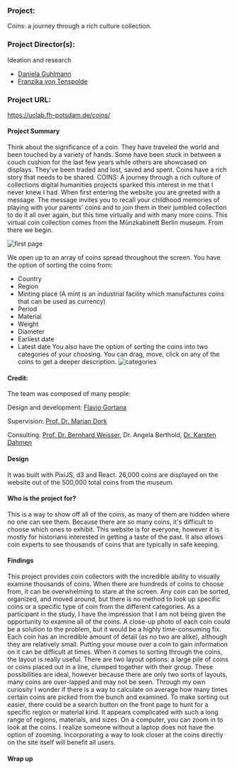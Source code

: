 ### Project:
Coins: a journey through a rich culture collection.
### Project Director(s): 
Ideation and research
* [Daniela Guhlmann](https://twitter.com/ElaGuhlmann)
* [Franzika von Tenspolde](https://twitter.com/fvont)  
### Project URL:
https://uclab.fh-potsdam.de/coins/ 

#### **Project Summary** 
Think about the significance of a coin. They have traveled the world and been touched by a variety of hands. Some have been stuck in between a couch cushion for the last few years while others are showcased on displays. They’ve been traded and lost, saved and spent. Coins have a rich story that needs to be shared. COINS: A journey through a rich culture of collections digital humanities projects sparked this interest in me that I never knew I had. When first entering the website you are greeted with a message. The message invites you to recall your childhood memories of playing with your parents' coins and to join them in their jumbled collection to do it all over again, but this time virtually and with many more coins. This virtual coin collection comes from the Münzkabinett Berlin museum. From there we begin. 

![first page](juliabasauri.github.io/juliabasauri/images/coins.png)

We open up to an array of coins spread throughout the screen. You have the option of sorting the coins from:
* Country
* Region
* Minting place (A mint is an industrial facility which manufactures coins that can be used as currency)
* Period
* Material
* Weight
* Diameter
* Earliest date
* Latest date
You also have the option of sorting the coins into two categories of your choosing. You can drag, move, click on any of the coins to get a deeper description. 
![categories](https://juliabasauri.github.io/juliabasauri/images/categories.png)

#### Credit: 
The team was composed of many people: 

Design and development: [Flavio Gortana](https://twitter.com/flaviogortana) 

Supervision: [Prof. Dr. Marian Dork](https://twitter.com/nrchtct) 

Consulting: [Prof. Dr. Bernhard Weisser](https://twitter.com/WeisserBernhard), Dr. Angela Berthold, [Dr. Karsten Dahmen](https://twitter.com/KarstenDahmen) 

#### Design
It was built with PixiJS, d3 and React. 26,000 coins are displayed on the website out of the 500,000 total coins from the museum.

#### Who is the project for?
This is a way to show off all of the coins, as many of them are hidden where no one can see them. Because there are so many coins, it's difficult to choose which ones to exhibit. This website is for everyone, however it is mostly for historians interested in getting a taste of the past. It also allows coin experts to see thousands of coins that are typically in safe keeping.

#### Findings
  This project provides coin collectors with the incredible ability to visually examine thousands of coins. When there are hundreds of coins to choose from, it can be overwhelming to stare at the screen. Any coin can be sorted, organized, and moved around, but there is no method to look up specific coins or a specific type of coin from the different categories. As a participant in the study, I have the impression that I am not being given the opportunity to examine all of the coins. A close-up photo of each coin could be a solution to the problem, but it would be a highly time-consuming fix.
  Each coin has an incredible amount of detail (as no two are alike), although they are relatively small. Putting your mouse over a coin to gain information on it can be difficult at times. When it comes to sorting through the coins, the layout is really useful. There are two layout options: a large pile of coins or coins placed out in a line, clumped together with their group. These possibilities are ideal, however because there are only two sorts of layouts, many coins are over-lapped and may not be seen. Through my own curiosity I wonder if there is a way to calculate on average how many times certain coins are picked from the bunch and examined. 
  To make sorting out easier, there could be a search button on the front page to hunt for a specific region or material kind. It appears complicated with such a long range of regions, materials, and sizes. On a computer, you can zoom in to look at the coins. I realize someone without a laptop does not have the option of zooming. Incorporating a way to look closer at the coins directly on the site itself will benefit all users.
#### Wrap up
